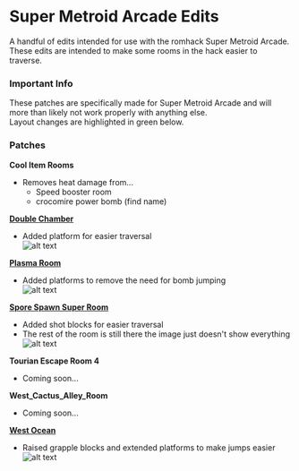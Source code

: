 # Super Metroid Arcade Edits
A handful of edits intended for use with the romhack Super Metroid Arcade. These edits are intended to make some rooms in the hack easier to traverse.

### Important Info
These patches are specifically made for Super Metroid Arcade and will more than likely not work properly with anything else.  
Layout changes are highlighted in green below.

### Patches
**Cool Item Rooms**
- Removes heat damage from...
	- Speed booster room
	- crocomire power bomb (find name)

[**Double Chamber**](blob/master/ips/double_chamber.ips "double_chamber.ips")
- Added platform for easier traversal  
![alt text](blob/master/images/double_chamber_7ADAD_edit.png "Double Chamber")

[**Plasma Room**](blob/master/ips/plasma_room.ips "plasma_room.ips")
- Added platforms to remove the need for bomb jumping  
![alt text](blob/master/images/plasma_room_7D2AA_edit.png "Plasma Room")

[**Spore Spawn Super Room**](blob/master/ips/spore_spawn_super_room.ips "spore_spawn_super_room.ips")
- Added shot blocks for easier traversal
- The rest of the room is still there the image just doesn't show everything  
![alt text](blob/master/images/spore_spawn_super_room_79B5B_edit.png "Spore Spawn Super Room")

**Tourian Escape Room 4**
- Coming soon...

**West_Cactus_Alley_Room**
- Coming soon...

[**West Ocean**](blob/master/ips/west_ocean.ips "west_ocean.ips")
- Raised grapple blocks and extended platforms to make jumps easier  
![alt text](blob/master/images/west_ocean_793FE_edit.png "West Ocean")